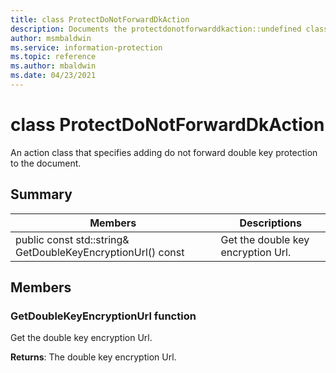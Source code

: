 ```yaml
---
title: class ProtectDoNotForwardDkAction 
description: Documents the protectdonotforwarddkaction::undefined class of the Microsoft Information Protection (MIP) SDK.
author: msmbaldwin
ms.service: information-protection
ms.topic: reference
ms.author: mbaldwin
ms.date: 04/23/2021
---
```


# class ProtectDoNotForwardDkAction 
An action class that specifies adding do not forward double key protection to the document.
  
## Summary
 Members                        | Descriptions                                
--------------------------------|---------------------------------------------
public const std::string& GetDoubleKeyEncryptionUrl() const  |  Get the double key encryption Url.
  
## Members
  
### GetDoubleKeyEncryptionUrl function
Get the double key encryption Url.

  
**Returns**: The double key encryption Url.